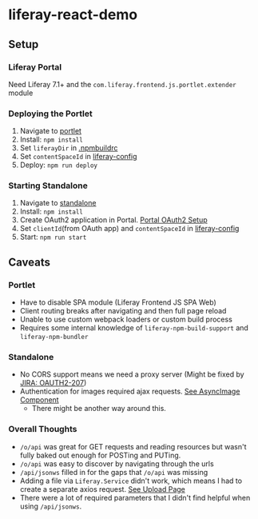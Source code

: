 # liferay-react-demo

## Setup

### Liferay Portal

Need Liferay 7.1+ and the `com.liferay.frontend.js.portlet.extender` module

### Deploying the Portlet

1. Navigate to [portlet](./portlet)
2. Install: `npm install`
3. Set `liferayDir` in [.npmbuildrc](./.npmbuildrc)
4. Set `contentSpaceId` in [liferay-config](./src/util/liferay-config.js)
5. Deploy: `npm run deploy`

### Starting Standalone

1. Navigate to [standalone](./standalone)
2. Install: `npm install`
3. Create OAuth2 application in Portal. [Portal OAuth2 Setup](./oauth-setup.png)
4. Set `clientId`(from OAuth app) and `contentSpaceId` in [liferay-config](./src/util/liferay-config.js)
5. Start: `npm run start`

## Caveats

### Portlet

-   Have to disable SPA module (Liferay Frontend JS SPA Web)
-   Client routing breaks after navigating and then full page reload
-   Unable to use custom webpack loaders or custom build process
-   Requires some internal knowledge of `liferay-npm-build-support` and `liferay-npm-bundler`

### Standalone

-   No CORS support means we need a proxy server (Might be fixed by [JIRA: OAUTH2-207](https://issues.liferay.com/browse/OAUTH2-207))
-   Authentication for images required ajax requests. [See AsyncImage Component](./standalone/src/components/AsyncImage.js)
    -   There might be another way around this.

### Overall Thoughts

-   `/o/api` was great for GET requests and reading resources but wasn't fully baked out enough for POSTing and PUTing.
-   `/o/api` was easy to discover by navigating through the urls
-   `/api/jsonws` filled in for the gaps that `/o/api` was missing
-   Adding a file via `Liferay.Service` didn't work, which means I had to create a separate axios request. [See Upload Page](./standalone/src/pages/photos/Upload.js)
-   There were a lot of required parameters that I didn't find helpful when using `/api/jsonws`.
